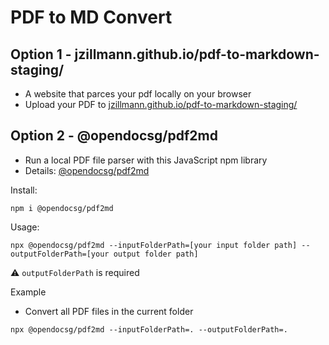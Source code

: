 # PDF to MD Convert

## Option 1 - jzillmann.github.io/pdf-to-markdown-staging/
* A website that parces your pdf locally on your browser
* Upload your PDF to [jzillmann.github.io/pdf-to-markdown-staging/](https://jzillmann.github.io/pdf-to-markdown-staging/)

## Option 2 - @opendocsg/pdf2md
* Run a local PDF file parser with this JavaScript npm library
* Details: [@opendocsg/pdf2md](https://www.npmjs.com/package/@opendocsg/pdf2md)

Install:

```shell
npm i @opendocsg/pdf2md
```

Usage:

```shell
npx @opendocsg/pdf2md --inputFolderPath=[your input folder path] --outputFolderPath=[your output folder path]
```

⚠️ `outputFolderPath` is required

Example
* Convert all PDF files in the current folder

```shell
npx @opendocsg/pdf2md --inputFolderPath=. --outputFolderPath=.
```
